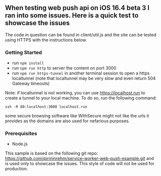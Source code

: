 ## When testing web push api on iOS 16.4 beta 3 I ran into some issues. Here is a quick test to showcase the issues

The code in question can be found in client/util.js and the site can be tested using HTTPS with the instructions below.

### Getting Started

- run ``npm install``
- run ``npm run http`` to server the content on port 3000
- run ``npm run https-tunnel`` in another terminal session to open a https localtunnel (note that localtunnel may be very slow and even return 504 Gateway timeouts)

Note: if localtunnel is not working, you can use https://localhost.run to create a tunnel to your local machine. To do so, run the following command:

``ssh -R 80:localhost:3000 localhost.run``

some secure browsing software like WithSecure might not like the urls it provides as the domains are also used for nefarious purposes.

### Prerequisites

- Node.js

This sample is based on the following git repo: https://github.com/pirminrehm/service-worker-web-push-example.git and is
used only to showcase the issues. This style of code will not be used for production.
